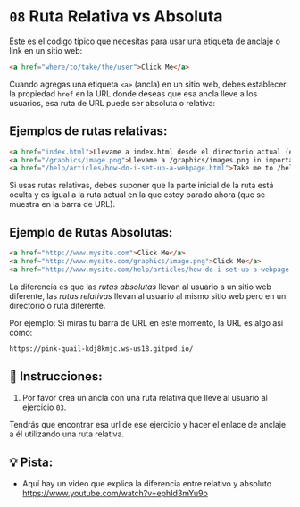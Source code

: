 # `08` Ruta Relativa vs Absoluta

Este es el código típico que necesitas para usar una etiqueta de anclaje o link en un sitio web:

```html
<a href="where/to/take/the/user">Click Me</a>
```
Cuando agregas una etiqueta `<a>` (ancla) en un sitio web, debes establecer la propiedad `href` en la URL donde deseas que esa ancla lleve a los usuarios, esa ruta de URL puede ser absoluta o relativa:

## Ejemplos de rutas relativas:

```html
<a href="index.html">Llevame a index.html desde el directorio actual (en el url)</a>
<a href="/graphics/image.png">Llevame a /graphics/images.png in importar el URL actual (solo el dominio es relevante y sera reutilizado)</a>
<a href="/help/articles/how-do-i-set-up-a-webpage.html">Take me to /help/articles/how-do-i-set-up-a-webpage.html</a>
```

Si usas rutas relativas, debes suponer que la parte inicial de la ruta está oculta y es igual a la ruta actual en la que estoy parado ahora (que se muestra en la barra de URL).

## Ejemplo de Rutas Absolutas:

```html
<a href="http://www.mysite.com">Click Me</a>
<a href="http://www.mysite.com/graphics/image.png">Click Me</a>
<a href="http://www.mysite.com/help/articles/how-do-i-set-up-a-webpage.html">Click Me</a>
```

La diferencia es que las *rutas absolutas* llevan al usuario a un sitio web diferente, las *rutas relativas* llevan al usuario al mismo sitio web pero en un directorio o ruta diferente.

Por ejemplo: Si miras tu barra de URL en este momento, la URL es algo así como:

```html
https://pink-quail-kdj8kmjc.ws-us18.gitpod.io/
```

## 📝 Instrucciones:

1. Por favor crea un ancla con una ruta relativa que lleve al usuario al ejercicio `03`.

Tendrás que encontrar esa url de ese ejercicio y hacer el enlace de anclaje a él utilizando una ruta relativa.

## 💡 Pista:

- Aquí hay un video que explica la diferencia entre relativo y absoluto
https://www.youtube.com/watch?v=ephId3mYu9o